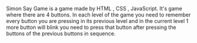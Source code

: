 Simon Say Game is a game made by HTML , CSS , JavaScript. It's game where there are 4 buttons. In each level of the game you need to remember every button you are pressing in its previous level and in the current level 1 more button will blink you need to press that button after pressing the buttons of the previous buttons in sequence.
